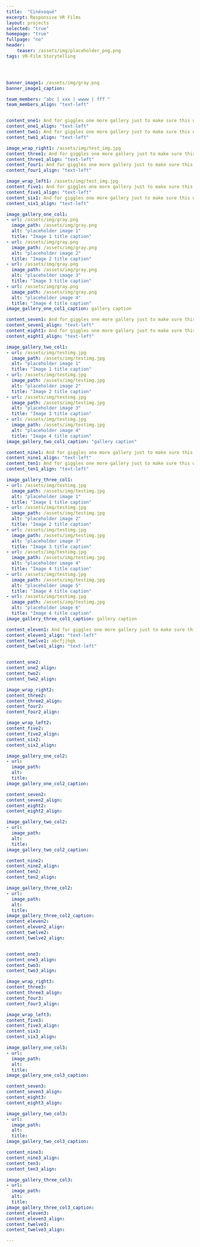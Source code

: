 ```yaml
---
title:  "Cinévoqué"
excerpt: Responsive VR Films
layout: projects
selected: "true"
homepage: "true"
fullpage: "no"
header:
    teaser: /assets/img/placeholder_png.png
tags: VR-Film Storytelling




banner_image1: /assets/img/gray.png
banner_image1_caption:

team_members: "abc | xxx | wwww | fff "
team_members_align: "text-left"


content_one1: And for giggles one more gallery just to make sure this works. To fill page content container add class="full"
content_one1_align: "text-left"
content_two1: And for giggles one more gallery just to make sure this works. To fill page content container add class="full"
content_two1_align: "text-left"

image_wrap_right1: /assets/img/test_img.jpg
content_three1: And for giggles one more gallery just to make sure this works. To fill page content container add class="full"
content_three1_align: "text-left"
content_four1: And for giggles one more gallery just to make sure this works. To fill page content container add class="full"
content_four1_align: "text-left"

image_wrap_left1: /assets/img/test_img.jpg
content_five1: And for giggles one more gallery just to make sure this works. To fill page content container add class="full"
content_five1_align: "text-left"
content_six1: And for giggles one more gallery just to make sure this works. To fill page content container add class="full"
content_six1_align: "text-left"

image_gallery_one_col1:
- url: /assets/img/gray.png
  image_path: /assets/img/gray.png
  alt: "placeholder image 1"
  title: "Image 1 title caption"
- url: /assets/img/gray.png
  image_path: /assets/img/gray.png
  alt: "placeholder image 2"
  title: "Image 2 title caption"
- url: /assets/img/gray.png
  image_path: /assets/img/gray.png
  alt: "placeholder image 3"
  title: "Image 3 title caption"
- url: /assets/img/gray.png
  image_path: /assets/img/gray.png
  alt: "placeholder image 4"
  title: "Image 4 title caption"
image_gallery_one_col1_caption: gallery caption

content_seven1: And for giggles one more gallery just to make sure this works. To fill page content container add class="full"
content_seven1_align: "text-left"
content_eight1: And for giggles one more gallery just to make sure this works. To fill page content container add class="full"
content_eight1_align: "text-left"

image_gallery_two_col1:
- url: /assets/img/testimg.jpg
  image_path: /assets/img/testimg.jpg
  alt: "placeholder image 1"
  title: "Image 1 title caption"
- url: /assets/img/testimg.jpg
  image_path: /assets/img/testimg.jpg
  alt: "placeholder image 2"
  title: "Image 2 title caption"
- url: /assets/img/testimg.jpg
  image_path: /assets/img/testimg.jpg
  alt: "placeholder image 3"
  title: "Image 3 title caption"
- url: /assets/img/testimg.jpg
  image_path: /assets/img/testimg.jpg
  alt: "placeholder image 4"
  title: "Image 4 title caption"
image_gallery_two_col1_caption: "gallery caption"

content_nine1: And for giggles one more gallery just to make sure this works. To fill page content container add class="full"
content_nine1_align: "text-left"
content_ten1: And for giggles one more gallery just to make sure this works. To fill page content container add class="full"
content_ten1_align: "text-left"

image_gallery_three_col1:
- url: /assets/img/testimg.jpg
  image_path: /assets/img/testimg.jpg
  alt: "placeholder image 1"
  title: "Image 1 title caption"
- url: /assets/img/testimg.jpg
  image_path: /assets/img/testimg.jpg
  alt: "placeholder image 2"
  title: "Image 2 title caption"
- url: /assets/img/testimg.jpg
  image_path: /assets/img/testimg.jpg
  alt: "placeholder image 3"
  title: "Image 3 title caption"
- url: /assets/img/testimg.jpg
  image_path: /assets/img/testimg.jpg
  alt: "placeholder image 4"
  title: "Image 4 title caption"
- url: /assets/img/testimg.jpg
  image_path: /assets/img/testimg.jpg
  alt: "placeholder image 5"
  title: "Image 4 title caption"
- url: /assets/img/testimg.jpg
  image_path: /assets/img/testimg.jpg
  alt: "placeholder image 6"
  title: "Image 4 title caption"
image_gallery_three_col1_caption: gallery caption

content_eleven1: And for giggles one more gallery just to make sure this works. To fill page content container add class="full"
content_eleven1_align: "text-left"
content_twelve1: abcfjjhgk
content_twelve1_align: "text-left"


content_one2:
content_one2_align:
content_two2:
content_two2_align:

image_wrap_right2:
content_three2:
content_three2_align:
content_four2:
content_four2_align:

image_wrap_left2:
content_five2:
content_five2_align:
content_six2:
content_six2_align:

image_gallery_one_col2:
- url:
  image_path:
  alt:
  title:
image_gallery_one_col2_caption:

content_seven2:
content_seven2_align:
content_eight2:
content_eight2_align:

image_gallery_two_col2:
- url:
  image_path:
  alt:
  title:
image_gallery_two_col2_caption:

content_nine2:
content_nine2_align:
content_ten2:
content_ten2_align:

image_gallery_three_col2:
- url:
  image_path:
  alt:
  title:
image_gallery_three_col2_caption:
content_eleven2:
content_eleven2_align:
content_twelve2:
content_twelve2_align:


content_one3:
content_one3_align:
content_two3:
content_two3_align:

image_wrap_right3:
content_three3:
content_three3_align:
content_four3:
content_four3_align:

image_wrap_left3:
content_five3:
content_five3_align:
content_six3:
content_six3_align:

image_gallery_one_col3:
- url:
  image_path:
  alt:
  title:
image_gallery_one_col3_caption:

content_seven3:
content_seven3_align:
content_eight3:
content_eight3_align:

image_gallery_two_col3:
- url:
  image_path:
  alt:
  title:
image_gallery_two_col3_caption:

content_nine3:
content_nine3_align:
content_ten3:
content_ten3_align:

image_gallery_three_col3:
- url:
  image_path:
  alt:
  title:
image_gallery_three_col3_caption:
content_eleven3:
content_eleven3_align:
content_twelve3:
content_twelve3_align:

---
```

